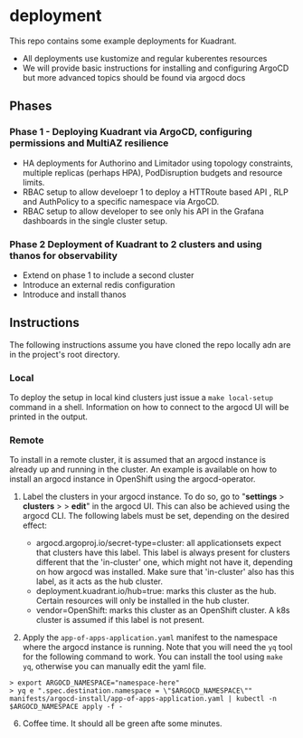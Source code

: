 # deployment
This repo contains some example deployments for Kuadrant. 

- All deployments use kustomize and regular kuberentes resources
- We will provide basic instructions for installing and configuring ArgoCD but more advanced topics should be found via argocd docs

## Phases



### **Phase 1** - Deploying Kuadrant via ArgoCD, configuring permissions and MultiAZ resilience

- HA deployments for Authorino and Limitador using topology constraints, multiple replicas (perhaps HPA), PodDisruption budgets and resource limits.
- RBAC setup to allow develoepr 1 to deploy a HTTRoute based API , RLP and AuthPolicy to a specific namespace via ArgoCD.
- RBAC setup to allow developer to see only his API in the Grafana dashboards in the single cluster setup.


### **Phase 2** Deployment of Kuadrant to 2 clusters and using thanos for observability

- Extend on phase 1 to include a second cluster
- Introduce an external redis configuration
- Introduce and install thanos 

## Instructions

The following instructions assume you have cloned the repo locally adn are in the project's root directory.

### Local

To deploy the setup in local kind clusters just issue a `make local-setup` command in a shell. Information on how to connect to the argocd UI will be printed in the output.

### Remote

To install in a remote cluster, it is assumed that an argocd instance is already up and running in the cluster. An example is available on how to install an argocd instance in OpenShift using the argocd-operator.

1. Label the clusters in your argocd instance. To do so, go to "**settings** > **clusters** > **<cluster-name>** > **edit**" in the argocd UI. This can also be achieved using the argocd CLI. The following labels must be set, depending on the desired effect:

    * argocd.argoproj.io/secret-type=cluster: all applicationsets expect that clusters have this label. This label is always present for clusters different that the 'in-cluster' one, which might not have it, depending on how argocd was installed. Make sure that 'in-cluster' also has this label, as it acts as the hub cluster.
    * deployment.kuadrant.io/hub=true: marks this cluster as the hub. Certain resources will only be installed in the hub cluster.
    * vendor=OpenShift: marks this cluster as an OpenShift cluster. A k8s cluster is assumed if this label is not present.

2. Apply the `app-of-apps-application.yaml` manifest to the namespace where the argocd instance is running. Note that you will need the `yq` tool for the following command to work. You can install the tool using `make yq`, otherwise you can manually edit the yaml file.

```
> export ARGOCD_NAMESPACE="namespace-here"
> yq e ".spec.destination.namespace = \"$ARGOCD_NAMESPACE\"" manifests/argocd-install/app-of-apps-application.yaml | kubectl -n $ARGOCD_NAMESPACE apply -f -
```

6. Coffee time. It should all be green afte some minutes.
